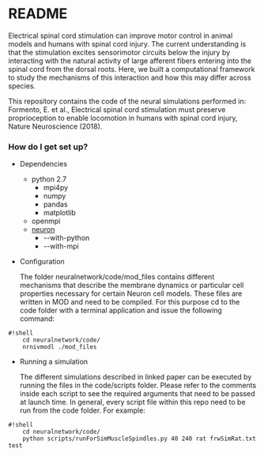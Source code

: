 # README #

Electrical spinal cord stimulation can improve motor control in animal models and humans with spinal cord injury. The current understanding is that the stimulation excites sensorimotor circuits below the injury by interacting with the natural activity of large afferent fibers entering into the spinal cord from the dorsal roots. Here, we built a computational framework to study the mechanisms of this interaction and how this may differ across species.

This repository contains the code of the neural simulations performed in:  Formento, E. et al., Electrical spinal cord stimulation must preserve proprioception to enable locomotion in humans with spinal cord injury, Nature Neuroscience (2018).

### How do I get set up? ###

* Dependencies
    * python 2.7
        * mpi4py
        * numpy
        * pandas
        * matplotlib
    * openmpi
    * [neuron](http://www.neuron.yale.edu/neuron/download)
        * --with-python
        * --with-mpi

* Configuration

    The folder neuralnetwork/code/mod_files contains different mechanisms that describe the membrane dynamics or particular cell properties necessary for certain Neuron cell models. These files are written in MOD and need to be compiled. For this purpose cd to the code folder with a terminal application and issue the following command:
```
#!shell
    cd neuralnetwork/code/
    nrnivmodl ./mod_files
```
* Running a simulation

    The different simulations described in linked paper can be executed by running the files in the code/scripts folder.
    Please refer to the comments inside each script to see the required arguments that need to be passed at launch time.
    In general, every script file within this repo need to be run from the code folder.
    For example:

```
#!shell
    cd neuralnetwork/code/
    python scripts/runForSimMuscleSpindles.py 40 240 rat frwSimRat.txt test
```
